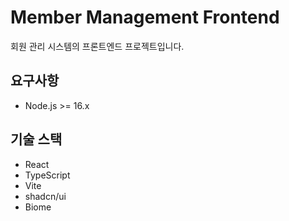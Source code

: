 # Member Management Frontend

회원 관리 시스템의 프론트엔드 프로젝트입니다.

## 요구사항

- Node.js >= 16.x

## 기술 스택

- React
- TypeScript
- Vite
- shadcn/ui
- Biome
